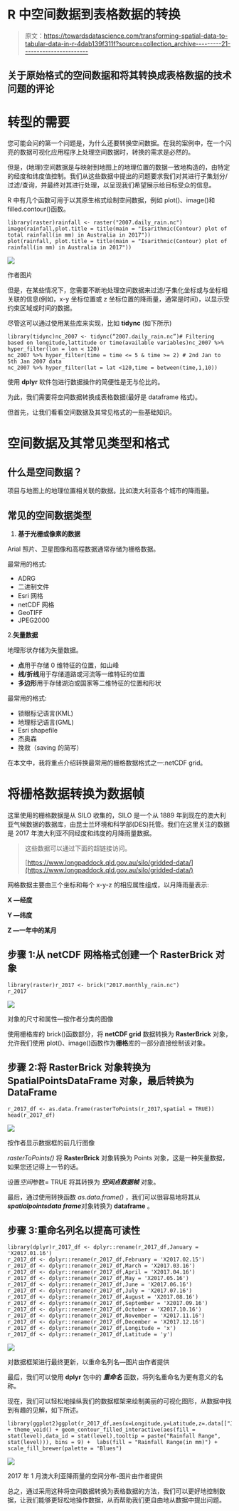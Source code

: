 # R 中空间数据到表格数据的转换

> 原文：<https://towardsdatascience.com/transforming-spatial-data-to-tabular-data-in-r-4dab139f311f?source=collection_archive---------21----------------------->

## 关于原始格式的空间数据和将其转换成表格数据的技术问题的评论

# 转型的需要

您可能会问的第一个问题是，为什么还要转换空间数据。在我的案例中，在一个闪亮的数据可视化应用程序上处理空间数据时，转换的需求是必然的。

但是，(地理)空间数据是与映射到地图上的地理位置的数据一致地构造的，由特定的经度和纬度值控制。我们从这些数据中提出的问题要求我们对其进行子集划分/过滤/查询，并最终对其进行处理，以呈现我们希望展示给目标受众的信息。

R 中有几个函数可用于以其原生格式绘制空间数据，例如 plot()、image()和 filled.contour()函数。

```
library(raster)rainfall <- raster("2007.daily_rain.nc")
image(rainfall,plot.title = title(main = "Isarithmic(Contour) plot of total rainfall(in mm) in Australia in 2017"))
plot(rainfall, plot.title = title(main = "Isarithmic(Contour) plot of rainfall(in mm) in Australia in 2017"))
```

![](img/5233b530f2b166a63a0b5b5b936c0321.png)

作者图片

但是，在某些情况下，您需要不断地处理空间数据来过滤/子集化坐标或与坐标相关联的信息(例如，x-y 坐标位置或 z 坐标位置的降雨量，通常是时间)，以显示受约束区域或时间的数据。

尽管这可以通过使用某些库来实现，比如 **tidync** (如下所示)

```
library(tidync)nc_2007 <- tidync(“2007.daily_rain.nc”)# Filtering based on longitude,lattitude or time(available variables)nc_2007 %>% hyper_filter(lon = lon < 120)
nc_2007 %>% hyper_filter(time = time <= 5 & time >= 2) # 2nd Jan to 5th Jan 2007 data
nc_2007 %>% hyper_filter(lat = lat <120,time = between(time,1,10))
```

使用 **dplyr** 软件包进行数据操作的简便性是无与伦比的。

为此，我们需要将空间数据转换成表格数据(最好是 dataframe 格式)。

但首先，让我们看看空间数据及其常见格式的一些基础知识。

# 空间数据及其常见类型和格式

## 什么是空间数据？

项目与地图上的地理位置相关联的数据。比如澳大利亚各个城市的降雨量。

## 常见的空间数据类型

1.  **基于光栅或像素的数据**

Arial 照片、卫星图像和高程数据通常存储为栅格数据。

最常用的格式:

*   ADRG
*   二进制文件
*   Esri 网格
*   netCDF 网格
*   GeoTIFF
*   JPEG2000

2.**矢量数据**

地理形状存储为矢量数据。

*   **点**用于存储 0 维特征的位置，如山峰
*   **线/折线**用于存储道路或河流等一维特征的位置
*   **多边形**用于存储湖泊或国家等二维特征的位置和形状

最常用的格式:

*   锁眼标记语言(KML)
*   地理标记语言(GML)
*   Esri shapefile
*   杰奥森
*   挽救（saving 的简写）

在本文中，我将重点介绍转换最常用的栅格数据格式之一:netCDF grid。

# 将栅格数据转换为数据帧

这里使用的栅格数据是从 SILO 收集的，SILO 是一个从 1889 年到现在的澳大利亚气候数据的数据库，由昆士兰环境和科学部(DES)托管。我们在这里关注的数据是 2017 年澳大利亚不同经度和纬度的月降雨量数据。

> 这些数据可以通过下面的超链接访问。
> 
> [https://www.longpaddock.qld.gov.au/silo/gridded-data/](https://www.longpaddock.qld.gov.au/silo/gridded-data/)

网格数据主要由三个坐标和每个 x-y-z 的相应属性组成，以月降雨量表示:

**X —经度**

**Y —纬度**

**Z —一年中的某月**

## 步骤 1:从 netCDF 网格格式创建一个 RasterBrick 对象

```
library(raster)r_2017 <- brick("2017.monthly_rain.nc")
r_2017
```

![](img/3674c698dc4413cfc2b8d5dca9331edb.png)

对象的尺寸和属性—按作者分类的图像

使用栅格库的 brick()函数部分，将 **netCDF grid** 数据转换为 **RasterBrick** 对象，允许我们使用 plot()、image()函数作为**栅格**库的一部分直接绘制该对象。

## 步骤 2:将 RasterBrick 对象转换为 SpatialPointsDataFrame 对象，最后转换为 DataFrame

```
r_2017_df <- as.data.frame(rasterToPoints(r_2017,spatial = TRUE))
head(r_2017_df)
```

![](img/2faba4b592fd30847e1e3e61a18e3e92.png)

按作者显示数据框的前几行图像

*rasterToPoints()* 将 **RasterBrick** 对象转换为 Points 对象，这是一种矢量数据，如果您还记得上一节的话。

设置*空间*参数= TRUE 将其转换为 ***空间点数据帧*** 对象。

最后，通过使用转换函数 *as.data.frame()* ，我们可以很容易地将其从***spatialpointsdata frame***对象转换为 **dataframe** 。

## 步骤 3:重命名列名以提高可读性

```
library(dplyr)r_2017_df <- dplyr::rename(r_2017_df,January = 'X2017.01.16')
r_2017_df <- dplyr::rename(r_2017_df,February = 'X2017.02.15')
r_2017_df <- dplyr::rename(r_2017_df,March = 'X2017.03.16')
r_2017_df <- dplyr::rename(r_2017_df,April = 'X2017.04.16')
r_2017_df <- dplyr::rename(r_2017_df,May = 'X2017.05.16')
r_2017_df <- dplyr::rename(r_2017_df,June = 'X2017.06.16')
r_2017_df <- dplyr::rename(r_2017_df,July = 'X2017.07.16')
r_2017_df <- dplyr::rename(r_2017_df,August = 'X2017.08.16')
r_2017_df <- dplyr::rename(r_2017_df,September = 'X2017.09.16')
r_2017_df <- dplyr::rename(r_2017_df,October = 'X2017.10.16')
r_2017_df <- dplyr::rename(r_2017_df,November = 'X2017.11.16')
r_2017_df <- dplyr::rename(r_2017_df,December = 'X2017.12.16')
r_2017_df <- dplyr::rename(r_2017_df,Longitude = 'x')
r_2017_df <- dplyr::rename(r_2017_df,Latitude = 'y')
```

![](img/6ce10abca107764d41e02ca31fe7721b.png)

对数据框架进行最终更新，以重命名列名—图片由作者提供

最后，我们可以使用 **dplyr** 包中的 ***重命名*** 函数，将列名重命名为更有意义的名称。

现在，我们可以轻松地操纵我们的数据框架来绘制美丽的可视化图形，从数据中找到有趣的见解，如下所述。

```
library(ggplot2)ggplot(r_2017_df,aes(x=Longitude,y=Latitude,z=.data[["January"]])) + theme_void() + geom_contour_filled_interactive(aes(fill = stat(level),data_id = stat(level),tooltip = paste("Rainfall Range", stat(level))), bins = 9) +  labs(fill = "Rainfall Range(in mm)") + scale_fill_brewer(palette = "Blues")
```

![](img/5cb3e807f08a72abdd608c93df883543.png)

2017 年 1 月澳大利亚降雨量的空间分布-图片由作者提供

总之，通过采用这种将空间数据转换为表格数据的方法，我们可以更好地控制数据，让我们能够更轻松地操作数据，从而帮助我们更自由地从数据中提出问题。